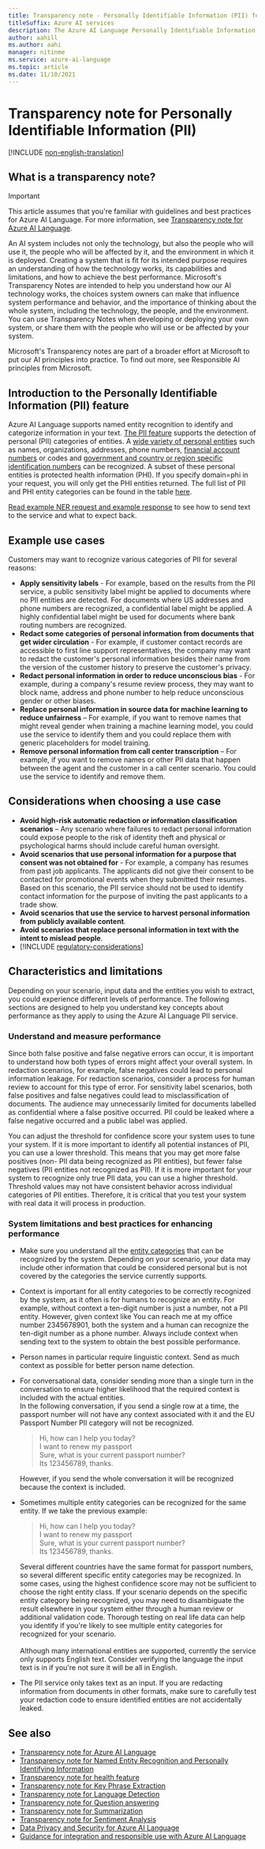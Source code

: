 ```yaml
---
title: Transparency note - Personally Identifiable Information (PII) feature of Azure AI Language
titleSuffix: Azure AI services
description: The Azure AI Language Personally Identifiable Information (PII) feature is part of NER and it can identify and redact sensitive entities in text that are associated with an individual person such as phone number, email address, mailing address, passport number.
author: aahill
ms.author: aahi
manager: nitinme
ms.service: azure-ai-language
ms.topic: article
ms.date: 11/10/2021
---
```


# Transparency note for Personally Identifiable Information (PII)

[!INCLUDE [non-english-translation](../includes/non-english-translation.md)]

## What is a transparency note?

> [!IMPORTANT]
> This article assumes that you're familiar with guidelines and best practices for Azure AI Language. For more information, see [Transparency note for Azure AI Language](transparency-note.md).

An AI system includes not only the technology, but also the people who will use it, the people who will be affected by it, and the environment in which it is deployed. Creating a system that is fit for its intended purpose requires an understanding of how the technology works, its capabilities and limitations, and how to achieve the best performance. Microsoft's Transparency Notes are intended to help you understand how our AI technology works, the choices system owners can make that influence system performance and behavior, and the importance of thinking about the whole system, including the technology, the people, and the environment. You can use Transparency Notes when developing or deploying your own system, or share them with the people who will use or be affected by your system.

Microsoft's Transparency notes are part of a broader effort at Microsoft to put our AI principles into practice. To find out more, see Responsible AI principles from Microsoft.

## Introduction to the Personally Identifiable Information (PII) feature

Azure AI Language supports named entity recognition to identify and categorize information in your text. [The PII feature](/azure/ai-services/language-service/personally-identifiable-information/overview) supports the detection of personal (PII) categories of entities. A [wide variety of personal entities](/azure/ai-services/language-service/personally-identifiable-information/concepts/entity-categories) such as names, organizations, addresses, phone numbers, [financial account numbers](/azure/ai-services/language-service/personally-identifiable-information/concepts/entity-categories#category-international-banking-account-number-iban) or codes and [government and country or region specific identification numbers](/azure/ai-services/language-service/personally-identifiable-information/concepts/entity-categories#government-and-countryregion-specific-identification) can be recognized. A subset of these personal entities is protected health information (PHI). If you specify domain=phi in your request, you will only get the PHI entities returned. The full list of PII and PHI entity categories can be found in the table [here](/azure/ai-services/language-service/personally-identifiable-information/concepts/entity-categories?branch=release-cogsvcs-language-service). 

[Read example NER request and example response](/azure/ai-services/language-service/personally-identifiable-information/quickstart    ) to see how to send text to the service and what to expect back.

## Example use cases

Customers may want to recognize various categories of PII for several reasons:

* **Apply sensitivity labels** - For example, based on the results from the PII service, a public sensitivity label might be applied to documents where no PII entities are detected. For documents where US addresses and phone numbers are recognized, a confidential label might be applied. A highly confidential label might be used for documents where bank routing numbers are recognized.
* **Redact some categories of personal information from documents that get wider circulation** - For example, if customer contact records are accessible to first line support representatives, the company may want to redact the customer's personal information besides their name from the version of the customer history to preserve the customer's privacy.
* **Redact personal information in order to reduce unconscious bias** - For example, during a company's resume review process, they may want to block name, address and phone number to help reduce unconscious gender or other biases.
* **Replace personal information in source data for machine learning to reduce unfairness** – For example, if you want to remove names that might reveal gender when training a machine learning model, you could use the service to identify them and you could replace them with generic placeholders for model training.
* **Remove personal information from call center transcription** – For example, if you want to remove names or other PII data that happen between the agent and the customer in a call center scenario. You could use the service to identify and remove them.

## Considerations when choosing a use case

* **Avoid high-risk automatic redaction or information classification scenarios** – Any scenario where failures to redact personal information could expose people to the risk of identity theft and physical or psychological harms should include careful human oversight.
* **Avoid scenarios that use personal information for a purpose that consent was not obtained for** - For example, a company has resumes from past job applicants. The applicants did not give their consent to be contacted for promotional events when they submitted their resumes. Based on this scenario, the PII service should not be used to identify contact information for the purpose of inviting the past applicants to a trade show.
* **Avoid scenarios that use the service to harvest personal information from publicly available content**.
* **Avoid scenarios that replace personal information in text with the intent to mislead people**.
* [!INCLUDE [regulatory-considerations](../includes/regulatory-considerations.md)]

## Characteristics and limitations

Depending on your scenario, input data and the entities you wish to extract, you could experience different levels of performance. The following sections are designed to help you understand key concepts about performance as they apply to using the Azure AI Language PII service.

### Understand and measure performance

Since both false positive and false negative errors can occur, it is important to understand how both types of errors might affect your overall system. In redaction scenarios, for example, false negatives could lead to personal information leakage. For redaction scenarios, consider a process for human review to account for this type of error. For sensitivity label scenarios, both false positives and false negatives could lead to misclassification of documents. The audience may unnecessarily limited for documents labelled as confidential where a false positive occurred. PII could be leaked where a false negative occurred and a public label was applied.

You can adjust the threshold for confidence score your system uses to tune your system. If it is more important to identify all potential instances of PII, you can use a lower threshold. This means that you may get more false positives (non- PII data being recognized as PII entities), but fewer false negatives (PII entities not recognized as PII). If it is more important for your system to recognize only true PII data, you can use a higher threshold. Threshold values may not have consistent behavior across individual categories of PII entities. Therefore, it is critical that you test your system with real data it will process in production.

### System limitations and best practices for enhancing performance

* Make sure you understand all the [entity categories](/azure/ai-services/language-service/personally-identifiable-information/concepts/entity-categories) that can be recognized by the system. Depending on your scenario, your data may include other information that could be considered personal but is not covered by the categories the service currently supports.
* Context is important for all entity categories to be correctly recognized by the system, as it often is for humans to recognize an entity. For example, without context a ten-digit number is just a number, not a PII entity. However, given context like You can reach me at my office number 2345678901, both the system and a human can recognize the ten-digit number as a phone number. Always include context when sending text to the system to obtain the best possible performance.
* Person names in particular require linguistic context. Send as much context as possible for better person name detection.
* For conversational data, consider sending more than a single turn in the conversation to ensure higher likelihood that the required context is included with the actual entities.  
  In the following conversation, if you send a single row at a time, the passport number will not have any context associated with it and the EU Passport Number PII category will not be recognized. 
  > Hi, how can I help you today? <br/>
  >I want to renew my passport <br/>
  > Sure, what is your current passport number? <br/>
  > Its 123456789, thanks. 

  However, if you send the whole conversation it will be recognized because the context is included.
* Sometimes multiple entity categories can be recognized for the same entity. If we take the previous example:
  > Hi, how can I help you today?<br/>
  > I want to renew my passport<br/>
  > Sure, what is your current passport number?<br/>
  > Its 123456789, thanks.<br/>

  Several different countries have the same format for passport numbers, so several different specific entity categories may be recognized. In some cases, using the highest confidence score may not be sufficient to choose the right entity class. If your scenario depends on the specific entity category being recognized, you may need to disambiguate the result elsewhere in your system either through a human review or additional validation code. Thorough testing on real life data can help you identify if you're likely to see multiple entity categories for recognized for your scenario.<br/><br/>
  Although many international entities are supported, currently the service only supports English text. Consider verifying the language the input text is in if you're not sure it will be all in English.
* The PII service only takes text as an input. If you are redacting information from documents in other formats, make sure to carefully test your redaction code to ensure identified entities are not accidentally leaked.

## See also

* [Transparency note for Azure AI Language](transparency-note.md)
* [Transparency note for Named Entity Recognition and Personally Identifying Information](transparency-note-named-entity-recognition.md)
* [Transparency note for health feature](transparency-note-health.md)
* [Transparency note for Key Phrase Extraction](transparency-note-key-phrase-extraction.md)
* [Transparency note for Language Detection](transparency-note-language-detection.md)
* [Transparency note for Question answering](transparency-note-question-answering.md)
* [Transparency note for Summarization](transparency-note-extractive-summarization.md)
* [Transparency note for Sentiment Analysis](transparency-note-sentiment-analysis.md)
* [Data Privacy and Security for  Azure AI Language](data-privacy.md)
* [Guidance for integration and responsible use with Azure AI Language](guidance-integration-responsible-use.md)
